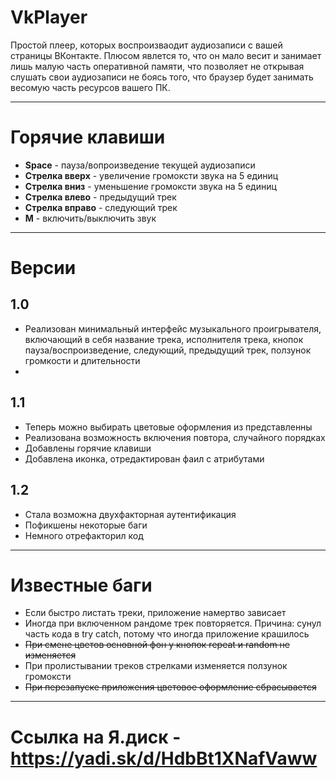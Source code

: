 # VkPlayer
Простой плеер, которых воспроизваодит аудиозаписи с вашей страницы ВКонтакте. Плюсом явлется то, что он мало весит и занимает лишь малую часть оперативной памяти, что позволяет не открывая слушать свои аудиозаписи не боясь того, что браузер будет занимать весомую часть ресурсов вашего ПК.
<hr>
<h1>Горячие клавиши</h1>
<ul>
  <li><b>Space</b> - пауза/вопроизведение текущей аудиозаписи</li>  
  <li><b>Стрелка вверх</b> - увеличение громоксти звука на 5 единиц</li> 
  <li><b>Стрелка вниз</b> - уменьшение громоксти звука на 5 единиц</li> 
  <li><b>Стрелка влево</b> -  предыдущий трек</li> 
  <li><b>Стрелка вправо</b> -  следующий трек</li> 
  <li><b>M</b> -  включить/выключить звук</li> 
</ul>
<hr>
<h1>Версии</h1>
<h2>1.0</h2>
<ul>
<li>Реализован минимальный интерфейс музыкального проигрывателя, включающий в себя название трека, исполнителя трека, кнопок пауза/воспроизведение, следующий, предыдущий трек, ползунок громкости и длительности<li>
</ul>
<h2>1.1</h2>
<ul>
<li>Теперь можно выбирать цветовые оформления из представленны</li>
<li>Реализована возможность включения повтора, случайного порядках</li>
<li>Добавлены горячие клавиши</li>
<li>Добавлена иконка, отредактирован фаил с атрибутами</li>
</ul>
<h2>1.2</h2>
<ul>
<li>Стала возможна двухфакторная аутентификация</li>
<li>Пофикшены некоторые баги</li>
<li>Немного отрефакторил код</li>
</ul>
<hr>
<h1>Известные баги</h1>
<ul>
<li>Если быстро листать треки, приложение намертво зависает</li>
<li>Иногда при включенном рандоме трек повторяется. Причина: сунул часть кода в try catch, потому что иногда приложение крашилось</li>
<li><del>При смене цветов основной фон у кнопок repeat и random не изменяется</del></li>
<li>При пролистывании треков стрелками изменяется ползунок громоксти</li>
<li><del>При перезапуске приложения цветовое оформление сбрасывается</del></li>
</ul>
<hr>
<h1>Ссылка на Я.диск - <a href ="https://yadi.sk/d/HdbBt1XNafVaww" target="_blank">https://yadi.sk/d/HdbBt1XNafVaww</a></h1>
